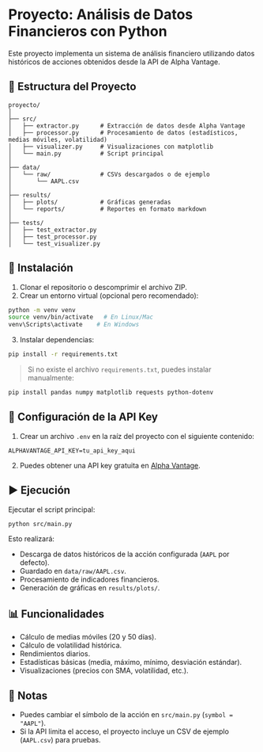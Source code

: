 # Proyecto: Análisis de Datos Financieros con Python

Este proyecto implementa un sistema de análisis financiero utilizando datos históricos de acciones obtenidos desde la API de Alpha Vantage.

## 📂 Estructura del Proyecto
```
proyecto/
│
├── src/
│   ├── extractor.py      # Extracción de datos desde Alpha Vantage
│   ├── processor.py      # Procesamiento de datos (estadísticos, medias móviles, volatilidad)
│   ├── visualizer.py     # Visualizaciones con matplotlib
│   └── main.py           # Script principal
│
├── data/
│   └── raw/              # CSVs descargados o de ejemplo
│       └── AAPL.csv
│
├── results/
│   ├── plots/            # Gráficas generadas
│   └── reports/          # Reportes en formato markdown
│
├── tests/
│   ├── test_extractor.py
│   ├── test_processor.py
│   └── test_visualizer.py
```

## 🚀 Instalación

1. Clonar el repositorio o descomprimir el archivo ZIP.
2. Crear un entorno virtual (opcional pero recomendado):

```bash
python -m venv venv
source venv/bin/activate   # En Linux/Mac
venv\Scripts\activate    # En Windows
```

3. Instalar dependencias:

```bash
pip install -r requirements.txt
```

> Si no existe el archivo `requirements.txt`, puedes instalar manualmente:
```bash
pip install pandas numpy matplotlib requests python-dotenv
```

## 🔑 Configuración de la API Key

1. Crear un archivo `.env` en la raíz del proyecto con el siguiente contenido:
```
ALPHAVANTAGE_API_KEY=tu_api_key_aqui
```

2. Puedes obtener una API key gratuita en [Alpha Vantage](https://www.alphavantage.co/support/#api-key).

## ▶️ Ejecución

Ejecutar el script principal:

```bash
python src/main.py
```

Esto realizará:
- Descarga de datos históricos de la acción configurada (`AAPL` por defecto).
- Guardado en `data/raw/AAPL.csv`.
- Procesamiento de indicadores financieros.
- Generación de gráficas en `results/plots/`.

## 📊 Funcionalidades

- Cálculo de medias móviles (20 y 50 días).
- Cálculo de volatilidad histórica.
- Rendimientos diarios.
- Estadísticas básicas (media, máximo, mínimo, desviación estándar).
- Visualizaciones (precios con SMA, volatilidad, etc.).

## 📌 Notas

- Puedes cambiar el símbolo de la acción en `src/main.py` (`symbol = "AAPL"`).
- Si la API limita el acceso, el proyecto incluye un CSV de ejemplo (`AAPL.csv`) para pruebas.
